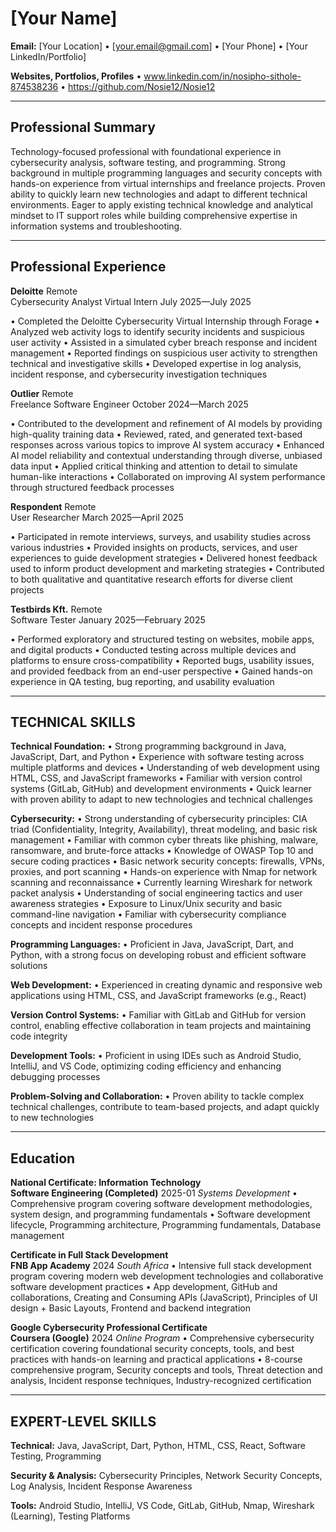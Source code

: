 # [Your Name]
**Email:** [Your Location] • [your.email@gmail.com] • [Your Phone] • [Your LinkedIn/Portfolio]

**Websites, Portfolios, Profiles**
• www.linkedin.com/in/nosipho-sithole-874538236
• https://github.com/Nosie12/Nosie12

________________________________________________________________________________

## Professional Summary

Technology-focused professional with foundational experience in cybersecurity analysis,
software testing, and programming. Strong background in multiple programming languages
and security concepts with hands-on experience from virtual internships and
freelance projects. Proven ability to quickly learn new technologies and 
adapt to different technical environments. Eager to apply existing technical knowledge 
and analytical mindset to IT support roles while building comprehensive expertise
 in information systems and troubleshooting.

________________________________________________________________________________

## Professional Experience

**Deloitte**                                                                                                        Remote  
Cybersecurity Analyst Virtual Intern                                                                               July 2025—July 2025

• Completed the Deloitte Cybersecurity Virtual Internship through Forage
• Analyzed web activity logs to identify security incidents and suspicious user activity
• Assisted in a simulated cyber breach response and incident management
• Reported findings on suspicious user activity to strengthen technical and investigative skills
• Developed expertise in log analysis, incident response, and cybersecurity investigation techniques

**Outlier**                                                                                                         Remote  
Freelance Software Engineer                                                                                         October 2024—March 2025

• Contributed to the development and refinement of AI models by providing high-quality training data
• Reviewed, rated, and generated text-based responses across various topics to improve AI system accuracy
• Enhanced AI model reliability and contextual understanding through diverse, unbiased data input
• Applied critical thinking and attention to detail to simulate human-like interactions
• Collaborated on improving AI system performance through structured feedback processes

**Respondent**                                                                                                      Remote  
User Researcher                                                                                                     March 2025—April 2025

• Participated in remote interviews, surveys, and usability studies across various industries
• Provided insights on products, services, and user experiences to guide development strategies
• Delivered honest feedback used to inform product development and marketing strategies
• Contributed to both qualitative and quantitative research efforts for diverse client projects

**Testbirds Kft.**                                                                                                  Remote  
Software Tester                                                                                                     January 2025—February 2025

• Performed exploratory and structured testing on websites, mobile apps, and digital products
• Conducted testing across multiple devices and platforms to ensure cross-compatibility
• Reported bugs, usability issues, and provided feedback from an end-user perspective
• Gained hands-on experience in QA testing, bug reporting, and usability evaluation

________________________________________________________________________________

## TECHNICAL SKILLS

**Technical Foundation:**
• Strong programming background in Java, JavaScript, Dart, and Python
• Experience with software testing across multiple platforms and devices
• Understanding of web development using HTML, CSS, and JavaScript frameworks
• Familiar with version control systems (GitLab, GitHub) and development environments
• Quick learner with proven ability to adapt to new technologies and technical challenges

**Cybersecurity:**
• Strong understanding of cybersecurity principles: CIA triad (Confidentiality, Integrity, Availability), 
threat modeling, and basic risk management
• Familiar with common cyber threats like phishing, malware, ransomware, and brute-force attacks
• Knowledge of OWASP Top 10 and secure coding practices
• Basic network security concepts: firewalls, VPNs, proxies, and port scanning
• Hands-on experience with Nmap for network scanning and reconnaissance
• Currently learning Wireshark for network packet analysis
• Understanding of social engineering tactics and user awareness strategies
• Exposure to Linux/Unix security and basic command-line navigation
• Familiar with cybersecurity compliance concepts and incident response procedures

**Programming Languages:**
• Proficient in Java, JavaScript, Dart, and Python,
 with a strong focus on developing robust and efficient software solutions

**Web Development:**
• Experienced in creating dynamic and responsive web applications using HTML,
 CSS, and JavaScript frameworks (e.g., React)

**Version Control Systems:**
• Familiar with GitLab and GitHub for version control,
 enabling effective collaboration in team projects and maintaining code integrity

**Development Tools:**
• Proficient in using IDEs such as Android Studio, IntelliJ,
 and VS Code, optimizing coding efficiency and enhancing debugging processes

**Problem-Solving and Collaboration:**
• Proven ability to tackle complex technical challenges, 
contribute to team-based projects, and adapt quickly to new technologies

________________________________________________________________________________

## Education

**National Certificate: Information Technology**                                                                     
**Software Engineering (Completed)**                                                                               2025-01
*Systems Development*
• Comprehensive program covering software development methodologies, system design,
 and programming fundamentals
• Software development lifecycle, Programming architecture, 
Programming fundamentals, Database management

**Certificate in Full Stack Development**                                                                           
**FNB App Academy**                                                                                                 2024
*South Africa*
• Intensive full stack development program covering modern web development technologies
 and collaborative software development practices
• App development, GitHub and collaborations, Creating and 
Consuming APIs (JavaScript), Principles of UI design + Basic Layouts, Frontend and backend integration

**Google Cybersecurity Professional Certificate**                                                                   
**Coursera (Google)**                                                                                               2024
*Online Program*
• Comprehensive cybersecurity certification covering foundational security concepts,
 tools, and best practices with hands-on learning and practical applications
• 8-course comprehensive program, Security concepts and tools, 
Threat detection and analysis, Incident response techniques, Industry-recognized certification

________________________________________________________________________________

## EXPERT-LEVEL SKILLS

**Technical:** Java, JavaScript, Dart, Python, HTML, CSS, React, Software Testing, Programming

**Security & Analysis:** Cybersecurity Principles, Network Security Concepts, Log Analysis, Incident Response Awareness

**Tools:** Android Studio, IntelliJ, VS Code, GitLab, GitHub, Nmap, Wireshark (Learning), Testing Platforms